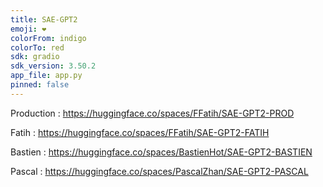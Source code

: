 ```yaml
---
title: SAE-GPT2
emoji: ❤️
colorFrom: indigo
colorTo: red
sdk: gradio
sdk_version: 3.50.2
app_file: app.py
pinned: false
---
```


Production : https://huggingface.co/spaces/FFatih/SAE-GPT2-PROD

Fatih : https://huggingface.co/spaces/FFatih/SAE-GPT2-FATIH

Bastien : https://huggingface.co/spaces/BastienHot/SAE-GPT2-BASTIEN

Pascal : https://huggingface.co/spaces/PascalZhan/SAE-GPT2-PASCAL
